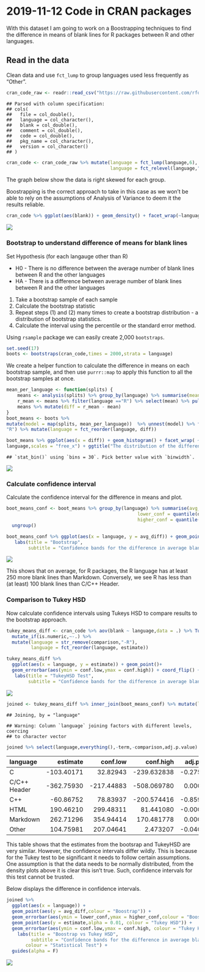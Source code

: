 2019-11-12 Code in CRAN packages
================

With this dataset I am going to work on a Boostrapping techniques to
find the difference in means of blank lines for R packages between R and
other languages.

## Read in the data

Clean data and use `fct_lump` to group languages used less frequently as
“Other”.

``` r
cran_code_raw <- readr::read_csv("https://raw.githubusercontent.com/rfordatascience/tidytuesday/master/data/2019/2019-11-12/loc_cran_packages.csv")
```

    ## Parsed with column specification:
    ## cols(
    ##   file = col_double(),
    ##   language = col_character(),
    ##   blank = col_double(),
    ##   comment = col_double(),
    ##   code = col_double(),
    ##   pkg_name = col_character(),
    ##   version = col_character()
    ## )

``` r
cran_code <- cran_code_raw %>% mutate(language = fct_lump(language,6),
                                      language = fct_relevel(language,"R"))
```

The graph below show the data is right skewed for each group.

Boostrapping is the correct approach to take in this case as we won’t be
able to rely on the assumptions of Analysis of Variance to deem it the
results reliable.

``` r
cran_code %>% ggplot(aes(blank)) + geom_density() + facet_wrap(~language, scales = "free")
```

![](2019-11-12-Cran-R-packages_files/figure-gfm/unnamed-chunk-1-1.png)<!-- -->

### Bootstrap to understand difference of means for blank lines

Set Hypothesis (for each langauge other than R)

  - H0 - There is no difference between the average number of blank
    lines between R and the other languages
  - HA - There is a difference between average number of blank lines
    between R and the other languages

<!-- end list -->

1.  Take a bootstrap sample of each sample
2.  Calculate the bootstrap statistic
3.  Repeat steps (1) and (2) many times to create a bootstrap
    distribution - a distribution of bootstrap statistics.
4.  Calculate the interval using the percentile or the standard error
    method.

Using `rsample` package we can easily create 2,000 `bootstraps`.

``` r
set.seed(17)
boots <- bootstraps(cran_code,times = 2000,strata = language)
```

We create a helper function to calculate the difference in means on each
bootstrap sample, and then use `purrr::map` to apply this function to
all the bootstrap samples at once.

``` r
mean_per_language <- function(splits) {
    means <- analysis(splits) %>% group_by(language) %>% summarise(mean = mean(blank))
    r_mean <- means %>% filter(language =="R") %>% select(mean) %>% pull()
    means %>% mutate(diff = r_mean - mean)
}
boot_means <- boots %>%
mutate(model = map(splits, mean_per_language))  %>% unnest(model) %>% filter(language !=
"R") %>% mutate(language = fct_reorder(language, diff))

boot_means %>% ggplot(aes(x = diff)) + geom_histogram() + facet_wrap( ~
language,scales = "free_x") + ggtitle("The distribution of the difference in means compared to `R` for each language.")
```

    ## `stat_bin()` using `bins = 30`. Pick better value with `binwidth`.

![](2019-11-12-Cran-R-packages_files/figure-gfm/unnamed-chunk-3-1.png)<!-- -->

### Calculate confidence interval

Calculate the confidence interval for the difference in means and plot.

``` r
boot_means_conf <- boot_means %>% group_by(language) %>% summarise(avg_diff = mean(diff),
                                                lower_conf = quantile(diff,c(0.025)),
                                                higher_conf = quantile(diff,c(0.975))) %>%
  ungroup() 

boot_means_conf %>% ggplot(aes(x = language, y = avg_diff)) + geom_point()+geom_errorbar(aes(ymin = lower_conf,ymax = higher_conf)) + coord_flip() +
   labs(title = "Bootstrap",
        subtitle = "Confidence bands for the difference in average blank lines compared to R.") 
```

![](2019-11-12-Cran-R-packages_files/figure-gfm/unnamed-chunk-4-1.png)<!-- -->

This shows that on average, for R packages, the R language has at least
250 more blank lines than Markdown. Conversely, we see R has less than
(at least) 100 blank lines than C/C++ Header.

### Comparison to Tukey HSD

Now calculate confidence intervals using Tukeys HSD to compare results
to the bootstrap approach.

``` r
tukey_means_diff <- cran_code %>% aov(blank ~ language,data = .) %>% TukeyHSD() %>% tidy() %>% filter(str_detect(comparison,"R")) %>% 
  mutate_if(is.numeric,~-.) %>% 
  mutate(language = str_remove(comparison,"-R"),
         language = fct_reorder(language, estimate))

tukey_means_diff %>% 
  ggplot(aes(x = language, y = estimate)) + geom_point()+
  geom_errorbar(aes(ymin = conf.low,ymax = conf.high)) + coord_flip() +
   labs(title = "TukeyHSD Test",
        subtitle = "Confidence bands for the difference in average blank lines compared to R.") 
```

![](2019-11-12-Cran-R-packages_files/figure-gfm/unnamed-chunk-5-1.png)<!-- -->

``` r
joined <- tukey_means_diff %>% inner_join(boot_means_conf) %>% mutate(language = fct_reorder(language,estimate)) 
```

    ## Joining, by = "language"

    ## Warning: Column `language` joining factors with different levels, coercing
    ## to character vector

``` r
joined %>% select(language,everything(),-term,-comparison,adj.p.value) %>%  kable()
```

| language     |    estimate |    conf.low |    conf.high | adj.p.value |   avg\_diff | lower\_conf | higher\_conf |
| :----------- | ----------: | ----------: | -----------: | ----------: | ----------: | ----------: | -----------: |
| C            | \-103.40171 |    32.82943 | \-239.632838 | \-0.2751466 | \-102.48244 | \-184.21630 |   \-30.94213 |
| C/C++ Header | \-362.75930 | \-217.44883 | \-508.069780 |   0.0000000 | \-366.55020 | \-768.94818 |  \-112.13132 |
| C++          |  \-60.86752 |    78.83937 | \-200.574416 | \-0.8593087 |  \-60.52124 | \-160.54932 |     19.67359 |
| HTML         |   190.46210 |   299.48311 |    81.441080 | \-0.0000054 |   190.24953 |   171.87436 |    207.72504 |
| Markdown     |   262.71296 |   354.94414 |   170.481778 |   0.0000000 |   262.67595 |   250.52930 |    275.99514 |
| Other        |   104.75981 |   207.04641 |     2.473207 | \-0.0405892 |   105.53149 |    67.38833 |    141.45093 |

This table shows that the estimates from the bootsrap and TukeyHSD are
very similar. However, the confidence intervals differ wildly. This is
because for the Tukey test to be significant it needs to follow certain
assumptions. One assumption is that the data needs to be normally
distributed, from the density plots above it is clear this isn’t true.
Such, confidence intervals for this test cannot be trusted.

Below displays the difference in confidence intervals.

``` r
joined %>% 
  ggplot(aes(x = language)) + 
  geom_point(aes(y = avg_diff,colour = "Boostrap")) +  
  geom_errorbar(aes(ymin = lower_conf,ymax = higher_conf,colour = "Boostrap")) +
  geom_point(aes(y = estimate,alpha = 0.01, colour = "Tukey HSD")) + 
  geom_errorbar(aes(ymin = conf.low,ymax = conf.high, colour = "Tukey HSD")) + coord_flip() +
    labs(title = "Boostrap vs Tukey HSD",
         subtitle = "Confidence bands for the difference in average blank lines compared to R.",
       colour = "Statistical Test") +
  guides(alpha = F)
```

![](2019-11-12-Cran-R-packages_files/figure-gfm/unnamed-chunk-6-1.png)<!-- -->
